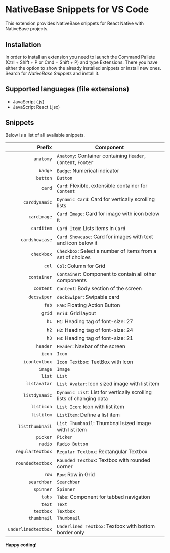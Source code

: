 # NativeBase Snippets for VS Code

This extension provides NativeBase snippets for React Native with NativeBase projects.

## Installation

In order to install an extension you need to launch the Command Pallete (Ctrl + Shift + P or Cmd + Shift + P) and type Extensions.
There you have either the option to show the already installed snippets or install new ones. Search for *NativeBase Snippets* and install it.

## Supported languages (file extensions)
* JavaScript (.js)
* JavaScript React (.jsx)

## Snippets

Below is a list of all available snippets.

| Prefix  | Component |
| -------: | ------- |
| `anatomy`   | `Anatomy`: Container containing `Header`, `Content`, `Footer`|
| `badge`   | `Badge`: Numerical indicator |
| `button`   | `Button` |
| `card`   | `Card`: Flexible, extensible container for `Content`|
| `carddynamic`   | `Dynamic Card`: Card for vertically scrolling lists |
| `cardimage`   | `Card Image`: Card for image with icon below it |
| `carditem`   | `Card Item`: Lists items in `Card` |
| `cardshowcase`   | `Card Showcase`: Card for images with text and icon below it |
| `checkbox`   | `Checkbox`: Select a number of items from a set of choices |
| `col`   | `Col`: Column for Grid |
| `container`   | `Container`: Component to contain all other components |
| `content`   | `Content`: Body section of the screen |
| `decswiper`   | `deckSwiper`: Swipable card |
| `fab`   | `FAB`: Floating Action Button |
| `grid`   | `Grid`: Grid layout |
| `h1`   | `H1`: Heading tag of font-size: 27 |
| `h2`   | `H2`: Heading tag of font-size: 24|
| `h3`   | `H3`: Heading tag of font-size: 21 |
| `header`   | `Header`: Navbar of the screen |
| `icon`   | `Icon` |
| `icontextbox`   | `Icon Textbox`: TextBox with Icon |
| `image`   | `Image` |
| `list`   | `List` |
| `listavatar`   | `List Avatar`: Icon sized image with list item |
| `listdynamic`   | `Dynamic List`: List for vertically scrolling lists of changing data |
| `listicon`   | `List Icon`: Icon with list item |
| `listitem`   | `ListItem`: Define a list item |
| `listthumbnail`   | `List Thumbnail`: Thumbnail sized image with list item |
| `picker`   | `Picker` |
| `radio`   | `Radio Button` |
| `regulartextbox`   | `Regular Textbox`: Rectangular Textbox |
| `roundedtextbox`   | `Rounded Textbox`: Textbox with rounded corner |
| `row`   | `Row`: Row in Grid |
| `searchbar`   | `Searchbar` |
| `spinner`   | `Spinner` |
| `tabs`   | `Tabs`: Component for tabbed navigation|
| `text`   | `Text` |
| `textbox`   | `Textbox` |
| `thumbnail`   | `Thumbnail` |
| `underlinedtextbox`   | `Underlined Textbox`: Textbox with bottom border only |

[code]: https://code.visualstudio.com/
**Happy coding!**
